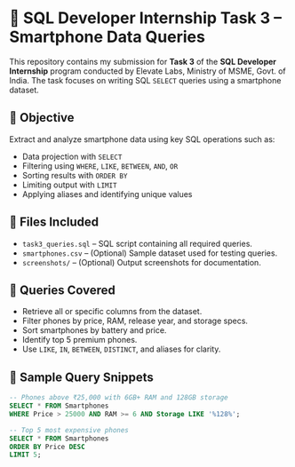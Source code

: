 # 📱 SQL Developer Internship Task 3 – Smartphone Data Queries

This repository contains my submission for **Task 3** of the **SQL Developer Internship** program conducted by Elevate Labs, Ministry of MSME, Govt. of India. The task focuses on writing SQL `SELECT` queries using a smartphone dataset.

## 🎯 Objective

Extract and analyze smartphone data using key SQL operations such as:

- Data projection with `SELECT`
- Filtering using `WHERE`, `LIKE`, `BETWEEN`, `AND`, `OR`
- Sorting results with `ORDER BY`
- Limiting output with `LIMIT`
- Applying aliases and identifying unique values

## 📂 Files Included

- `task3_queries.sql` – SQL script containing all required queries.
- `smartphones.csv` – (Optional) Sample dataset used for testing queries.
- `screenshots/` – (Optional) Output screenshots for documentation.

## 🔑 Queries Covered

- Retrieve all or specific columns from the dataset.
- Filter phones by price, RAM, release year, and storage specs.
- Sort smartphones by battery and price.
- Identify top 5 premium phones.
- Use `LIKE`, `IN`, `BETWEEN`, `DISTINCT`, and aliases for clarity.

## 🧪 Sample Query Snippets

```sql
-- Phones above ₹25,000 with 6GB+ RAM and 128GB storage
SELECT * FROM Smartphones
WHERE Price > 25000 AND RAM >= 6 AND Storage LIKE '%128%';

-- Top 5 most expensive phones
SELECT * FROM Smartphones
ORDER BY Price DESC
LIMIT 5;
